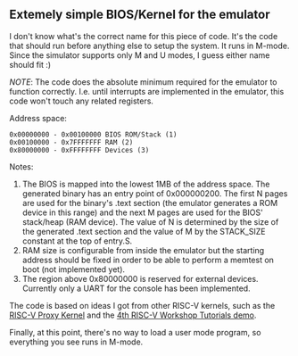 ## Extemely simple BIOS/Kernel for the emulator

I don't know what's the correct name for this piece of code. It's the code that should run before anything else to setup the system. It runs in M-mode. Since the simulator supports only M and U modes, I guess either name should fit :)

*NOTE*: The code does the absolute minimum required for the emulator to function correctly. I.e. until interrupts are implemented in the emulator, this code won't touch any related registers.

Address space:
```
0x00000000 - 0x00100000 BIOS ROM/Stack (1)
0x00100000 - 0x7FFFFFFF RAM (2)
0x80000000 - 0xFFFFFFFF Devices (3)
```

Notes: 
1. The BIOS is mapped into the lowest 1MB of the address space. The generated binary has an entry point of 0x000000200. The first N pages are used for the binary's .text section (the emulator generates a ROM device in this range) and the next M pages are used for the BIOS' stack/heap (RAM device). The value of N is determined by the size of the generated .text section and the value of M by the STACK_SIZE constant at the top of entry.S.
2. RAM size is configurable from inside the emulator but the starting address should be fixed in order to be able to perform a memtest on boot (not implemented yet).
3. The region above 0x80000000 is reserved for external devices. Currently only a UART for the console has been implemented.

The code is based on ideas I got from other RISC-V kernels, such as the [RISC-V Proxy Kernel](https://github.com/riscv/riscv-pk/tree/master/pk) and the [4th RISC-V Workshop Tutorials demo](https://github.com/riscv/riscv-4th-workshop-tutorials/tree/master/microsemi_tutorial/software/demo_simple).

Finally, at this point, there's no way to load a user mode program, so everything you see runs in M-mode.
